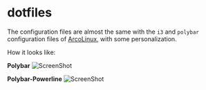 # dotfiles

The configuration files are almost the same with the `i3` and `polybar` configuration files of [ArcoLinux](https://arcolinux.info/), with some personalization.

How it looks like:

**Polybar**
![ScreenShot](https://i.imgur.com/UIMiU6X.jpg)

**Polybar-Powerline**
![ScreenShot](https://i.imgur.com/UDXYk7E.jpg)

